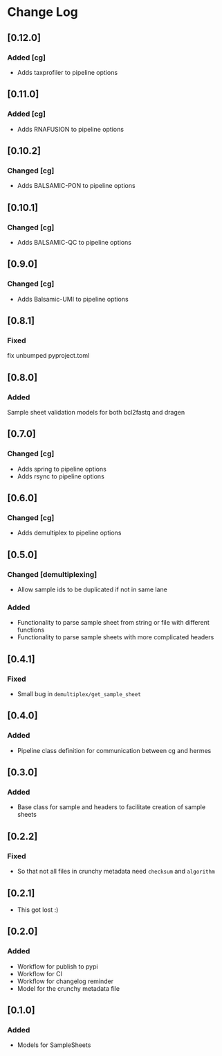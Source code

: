 # Change Log

<!---
All notable changes to this project will be documented in this file.
This project adheres to [Semantic Versioning](http://semver.org/).

About changelog [here](https://keepachangelog.com/en/1.0.0/)

Please add a new candidate release at the top after changing the latest one. Feel free to copy paste from the "squash and commit" box that gets generated when creating PRs

Try to use the following format:

## [x.x.x]
### Added
### Changed
### Fixed
-->

## [0.12.0]
### Added [cg]
- Adds taxprofiler to pipeline options
## [0.11.0]
### Added [cg]
- Adds RNAFUSION to pipeline options

## [0.10.2]
### Changed [cg]
- Adds BALSAMIC-PON to pipeline options

## [0.10.1]
### Changed [cg]
- Adds BALSAMIC-QC to pipeline options

## [0.9.0]
### Changed [cg]
- Adds Balsamic-UMI to pipeline options

## [0.8.1]
### Fixed
fix unbumped pyproject.toml

## [0.8.0]
### Added
Sample sheet validation models for both bcl2fastq and dragen

## [0.7.0]
### Changed [cg]
- Adds spring to pipeline options
- Adds rsync to pipeline options

## [0.6.0]
### Changed [cg]
- Adds demultiplex to pipeline options

## [0.5.0]
### Changed [demultiplexing]
- Allow sample ids to be duplicated if not in same lane

### Added
- Functionality to parse sample sheet from string or file with different functions
- Functionality to parse sample sheets with more complicated headers


## [0.4.1]
### Fixed
- Small bug in `demultiplex/get_sample_sheet`

## [0.4.0]
### Added
- Pipeline class definition for communication between cg and hermes

## [0.3.0]
### Added

- Base class for sample and headers to facilitate creation of sample sheets

## [0.2.2]
### Fixed

- So that not all files in crunchy metadata need `checksum` and `algorithm`

## [0.2.1]

- This got lost :)

## [0.2.0]
### Added

- Workflow for publish to pypi
- Workflow for CI
- Workflow for changelog reminder
- Model for the crunchy metadata file


## [0.1.0]
### Added
- Models for SampleSheets
